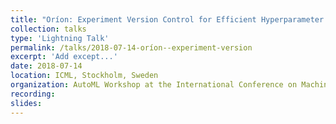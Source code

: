 ```yaml
---
title: "Oríon: Experiment Version Control for Efficient Hyperparameter Optimization"
collection: talks
type: 'Lightning Talk'
permalink: /talks/2018-07-14-oríon--experiment-version
excerpt: 'Add except...'
date: 2018-07-14
location: ICML, Stockholm, Sweden
organization: AutoML Workshop at the International Conference on Machine Learning
recording: 
slides: 
---
```



